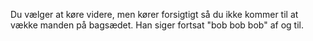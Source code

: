 Du vælger at køre videre, men kører forsigtigt så du ikke kommer til at vække manden på bagsædet. 
Han siger fortsat "bob bob bob" af og til.  
